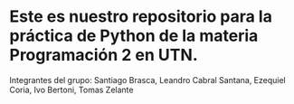 # Este es nuestro repositorio para la práctica de Python de la materia Programación 2 en UTN.

Integrantes del grupo:
Santiago Brasca, Leandro Cabral Santana, Ezequiel Coria, Ivo Bertoni, Tomas Zelante
